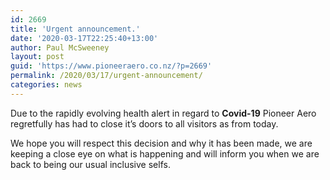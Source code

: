 ```yaml
---
id: 2669
title: 'Urgent announcement.'
date: '2020-03-17T22:25:40+13:00'
author: Paul McSweeney
layout: post
guid: 'https://www.pioneeraero.co.nz/?p=2669'
permalink: /2020/03/17/urgent-announcement/
categories: news
---
```


Due to the rapidly evolving health alert in regard to **Covid-19** Pioneer Aero regretfully has had to close it’s doors to all visitors as from today.

We hope you will respect this decision and why it has been made, we are keeping a close eye on what is happening and will inform you when we are back to being our usual inclusive selfs.
